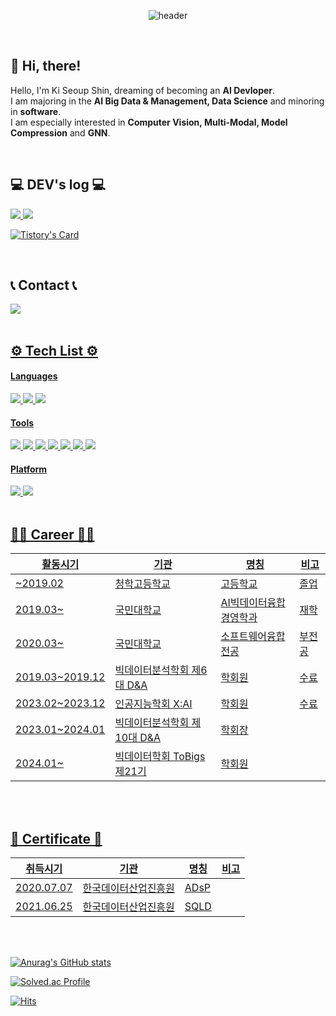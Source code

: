 <div align="center">
  
  ![header](https://capsule-render.vercel.app/api?type=rounded&text=%20KiSeoup's%20%20GitHub&color=0:b8caf7,100:5fdadb&fontColor=032471&fontSize=40)
</div>

<br>

## 👋 Hi, there!

Hello, I'm Ki Seoup Shin, dreaming of becoming an **AI Devloper**.  
I am majoring in the **AI Big Data & Management, Data Science** and minoring in **software**.  
I am especially interested in **Computer Vision, Multi-Modal, Model Compression** and **GNN**.

<br>

## 💻 DEV's log 💻
<a href="https://shinkiseoup.notion.site/dbe72c05943642cca1c87b81cf80e6ea">
 <img src="https://img.shields.io/badge/Notion-000000?style=flat-square&logo=notion&logoColor=white">
</a>

<a href="https://rltjq09.tistory.com">
 <img src="https://img.shields.io/badge/tistory-fa0707?style=round-square&logo=tistory&logoColor=ffffff">
</a>

[![Tistory's Card](https://github-readme-tistory-card.vercel.app/api?name=rltjq09&theme=default)](https://rltjq09.tistory.com)

<br>

## 📞 Contact 📞
<a href="mailto:rltjq09@gmail.com">
<img src="https://img.shields.io/badge/rltjq09@gmail.com-EA4335?style=round-badge&logo=Gmail&logoColor=white"> 

<br>
<br>

## ⚙️ Tech List ⚙️
#### Languages
<img src="https://img.shields.io/badge/Python-3776AB?style=flat-square&logo=python&logoColor=white"> 
<img src="https://img.shields.io/badge/R-276DC3?style=flat-square&logo=R&logoColor=white">
<img src="https://img.shields.io/badge/MySQL-4479A1?style=flat-square&logo=mysql&logoColor=white"> 

#### Tools
<img src="https://img.shields.io/badge/pycharm-000000?style=flat-square&logo=pycharm&logoColor=white"> 
<img src="https://img.shields.io/badge/Visual Studio Code-007ACC?style=flat-square&logo=visualstudiocode&logoColor=white"> 
<img src="https://img.shields.io/badge/Anaconda-44A833?style=flat-square&logo=anaconda&logoColor=white"> 
<img src="https://img.shields.io/badge/Jupyter-F37626?style=flat-square&logo=jupyter&logoColor=white"> 
<img src="https://img.shields.io/badge/Google Colab-F9AB00?style=flat-square&logo=google colab&logoColor=white">
<img src="https://img.shields.io/badge/PyTorch-EE4C2C?style=flat-square&logo=pytorch&logoColor=white"> 
<img src="https://img.shields.io/badge/TensorFlow-FF6F00?style=flat-square&logo=tensorflow&logoColor=white"> 

#### Platform
<img src="https://img.shields.io/badge/Windows-0078D4?style=flat-square&logo=windows&logoColor=white">
<img src="https://img.shields.io/badge/Linux-FCC624?style=flat-square&logo=Linux&logoColor=000000">

<br>
<br>

## 🧑‍💻 Career 🧑‍💻
|활동시기|기관|명칭|비고|
|--------|----|----|-----|
|~2019.02|청학고등학교|고등학교|졸업|
|2019.03~|국민대학교|AI빅데이터융합경영학과|재학|
|2020.03~|국민대학교|소프트웨어융합전공|부전공|
|2019.03~2019.12|빅데이터분석학회 제6대 D&A|학회원|수료|
|2023.02~2023.12|인공지능학회 X:AI|학회원|수료|
|2023.01~2024.01|빅데이터분석학회 제10대 D&A|학회장| |
|2024.01~|빅데이터학회 ToBigs 제21기|학회원| |

<br>
<br>

## 🪪 Certificate 🪪
|취득시기|기관|명칭|비고|
|--------|----|----|-----|
|2020.07.07|한국데이터산업진흥원|ADsP| |
|2021.06.25|한국데이터산업진흥원|SQLD| |

<br>
<br>

[![Anurag's GitHub stats](https://github-readme-stats.vercel.app/api?username=KiSeoupShin&include_all_commits=true&show_icons=true)](https://github.com/anuraghazra/github-readme-stats)

[![Solved.ac Profile](http://mazassumnida.wtf/api/v2/generate_badge?boj=rltjq09)](https://solved.ac/rltjq09/)

[![Hits](https://hits.seeyoufarm.com/api/count/incr/badge.svg?url=https%3A%2F%2Fgithub.com%2FKiSeoupShin&count_bg=%2379C83D&title_bg=%23555555&icon=&icon_color=%23E7E7E7&title=hits&edge_flat=false)](https://hits.seeyoufarm.com)

